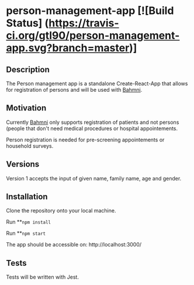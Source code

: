 # person-management-app [![Build Status] (https://travis-ci.org/gtl90/person-management-app.svg?branch=master)]

## Description

The Person management app is a standalone Create-React-App that allows for registration of persons and will be used with [Bahmni](https://github.com/Bahmni). 

## Motivation

Currently [Bahmni](https://github.com/Bahmni) only supports registration of patients and not persons (people that don't need medical procedures or hospital appointements. 

Person registration is needed for pre-screening appointements or household surveys.

## Versions

Version 1 accepts the input of given name, family name, age and gender.

## Installation

Clone the repository onto your local machine.

Run **`npm install`

Run **`npm start`

The app should be accessible on: http://localhost:3000/

## Tests
Tests will be written with Jest.
